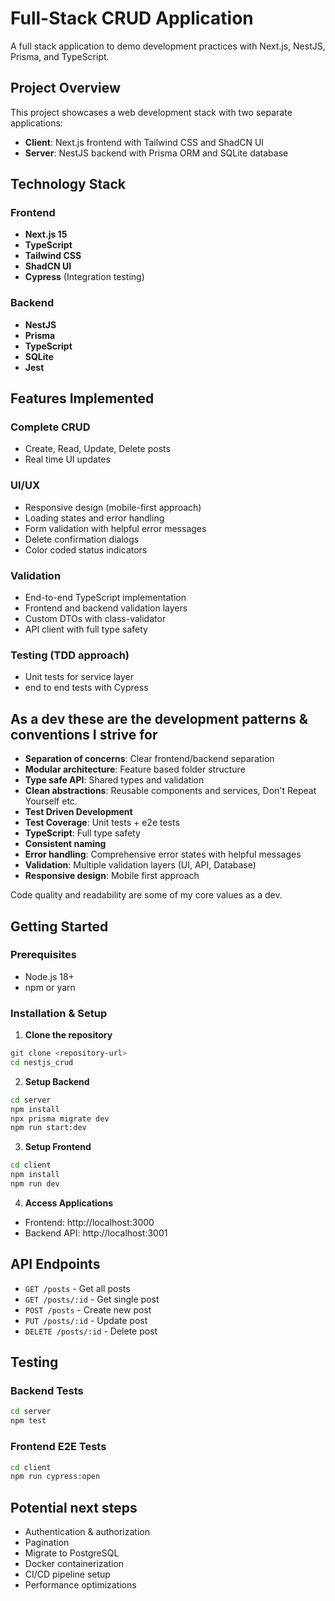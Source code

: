 # Full-Stack CRUD Application

A full stack application to demo development practices with Next.js, NestJS, Prisma, and TypeScript.

## Project Overview

This project showcases a web development stack with two separate applications:

- **Client**: Next.js frontend with Tailwind CSS and ShadCN UI
- **Server**: NestJS backend with Prisma ORM and SQLite database

## Technology Stack

### Frontend
- **Next.js 15**
- **TypeScript**
- **Tailwind CSS** 
- **ShadCN UI**
- **Cypress** (Integration testing)

### Backend
- **NestJS**
- **Prisma**
- **TypeScript**
- **SQLite**
- **Jest**

## Features Implemented

### Complete CRUD
- Create, Read, Update, Delete posts
- Real time UI updates

### UI/UX
- Responsive design (mobile-first approach)
- Loading states and error handling
- Form validation with helpful error messages
- Delete confirmation dialogs
- Color coded status indicators

### Validation
- End-to-end TypeScript implementation
- Frontend and backend validation layers
- Custom DTOs with class-validator
- API client with full type safety

### Testing (TDD approach)
- Unit tests for service layer
- end to end tests with Cypress

## As a dev these are the development patterns & conventions I strive for

- **Separation of concerns**: Clear frontend/backend separation
- **Modular architecture**: Feature based folder structure
- **Type safe API**: Shared types and validation
- **Clean abstractions**: Reusable components and services, Don't Repeat Yourself etc.
- **Test Driven Development**
- **Test Coverage**: Unit tests + e2e tests
- **TypeScript**: Full type safety
- **Consistent naming**
- **Error handling**: Comprehensive error states with helpful messages
- **Validation**: Multiple validation layers (UI, API, Database)
- **Responsive design**: Mobile first approach

Code quality and readability are some of my core values as a dev.

## Getting Started

### Prerequisites
- Node.js 18+
- npm or yarn

### Installation & Setup

1. **Clone the repository**
```bash
git clone <repository-url>
cd nestjs_crud
```

2. **Setup Backend**
```bash
cd server
npm install
npx prisma migrate dev
npm run start:dev
```

3. **Setup Frontend**
```bash
cd client
npm install
npm run dev
```

4. **Access Applications**
- Frontend: http://localhost:3000
- Backend API: http://localhost:3001

## API Endpoints

- `GET /posts` - Get all posts
- `GET /posts/:id` - Get single post
- `POST /posts` - Create new post
- `PUT /posts/:id` - Update post
- `DELETE /posts/:id` - Delete post

## Testing

### Backend Tests
```bash
cd server
npm test
```

### Frontend E2E Tests
```bash
cd client
npm run cypress:open
```

## Potential next steps

- Authentication & authorization
- Pagination
- Migrate to PostgreSQL
- Docker containerization
- CI/CD pipeline setup
- Performance optimizations

